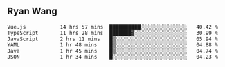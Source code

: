 ## Ryan Wang

<!--START_SECTION:waka-->

```text
Vue.js           14 hrs 57 mins  ██████████░░░░░░░░░░░░░░░   40.42 %
TypeScript       11 hrs 28 mins  ███████▓░░░░░░░░░░░░░░░░░   30.99 %
JavaScript       2 hrs 11 mins   █▒░░░░░░░░░░░░░░░░░░░░░░░   05.94 %
YAML             1 hr 48 mins    █▒░░░░░░░░░░░░░░░░░░░░░░░   04.88 %
Java             1 hr 45 mins    █▒░░░░░░░░░░░░░░░░░░░░░░░   04.74 %
JSON             1 hr 34 mins    █░░░░░░░░░░░░░░░░░░░░░░░░   04.23 %
```

<!--END_SECTION:waka-->
